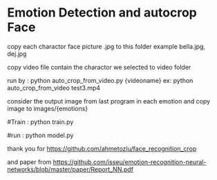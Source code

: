 # Emotion Detection and autocrop Face
copy each charactor face picture .jpg to this folder example bella.jpg, dej.jpg

copy video file contain the charactor we selected to video folder

run by : python auto_crop_from_video.py {videoname} ex: python auto_crop_from_video test3.mp4

consider the output image from last program in each emotion and copy image to images/{emotions} 

#Train : python train.py

#run : python model.py 


thank you for https://github.com/ahmetozlu/face_recognition_crop

and paper from https://github.com/isseu/emotion-recognition-neural-networks/blob/master/paper/Report_NN.pdf
